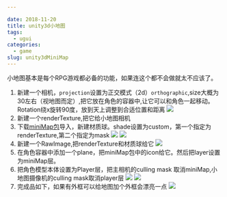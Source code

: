 ```yaml
---

date: 2018-11-20
title: unity3d小地图
tags: 
  - ugui
categories:
  - game
slug: unity3dMiniMap
---
```

小地图基本是每个RPG游戏都必备的功能，如果连这个都不会做就太不应该了。
<!-- more -->

1. 新建一个相机，`projection`设置为正交模式（2d）`orthographic`,size大概为30左右（视地图而定）,把它放在角色的容器中,让它可以和角色一起移动。Rotation绕x旋转90度，放到天上调整到合适位置和距离
![](https://image.xiaomo.info/unity3d/miniMap/miniMapCamera.png)
2. 新建一个renderTexture,把它给小地图相机
3. 下载[miniMap包](https://image.xiaomo.info/unity3d3d/ugui/minimap/Minimap.unity3dpackage)导入，新建材质球。shade设置为custom，第一个指定为renderTexture,第二个指定为mask
![](https://image.xiaomo.info/unity3d/miniMap/miniMapPackage.png)
![](https://image.xiaomo.info/unity3d/miniMap/mat_miniMap.png)
4. 新建一个RawImage,把renderTexture和材质球给它
![](https://image.xiaomo.info/unity3d/miniMap/miniMapImage.png)
6. 在角色容器中添加一个plane，把miniMap包中的icon给它。然后把layer设置为miniMap层。
7. 把角色模型本体设置为Player层，把主相机的culling mask 取消miniMap,小地图摄像机的culling mask取消player层
![](https://image.xiaomo.info/unity3d/miniMap/mainCamera.png)
![](https://image.xiaomo.info/unity3d/miniMap/miniMapCameraCullingMask.png)
5. 完成品如下，如果有外框可以给地图加个外框会漂亮一点
![](https://image.xiaomo.info/unity3d/miniMap/CompleteMiniMap.png)

